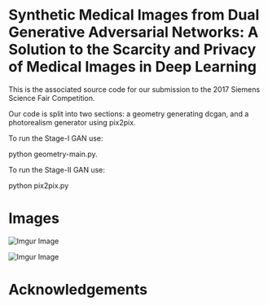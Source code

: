 # Synthetic Medical Images from Dual Generative Adversarial Networks: A Solution to the Scarcity and Privacy of Medical Images in Deep Learning

This is the associated source code for our submission to the 2017 Siemens Science Fair Competition.

Our code is split into two sections: a geometry generating dcgan, and a photorealism generator using pix2pix.



To run the Stage-I GAN use: 

python geometry-main.py.

To run the Stage-II GAN use:

python pix2pix.py

# Images

![Imgur Image](https://i.imgur.com/0kyBN4e.png)

![Imgur Image](https://i.imgur.com/mrTBNu5.jpg)


# Acknowledgements
